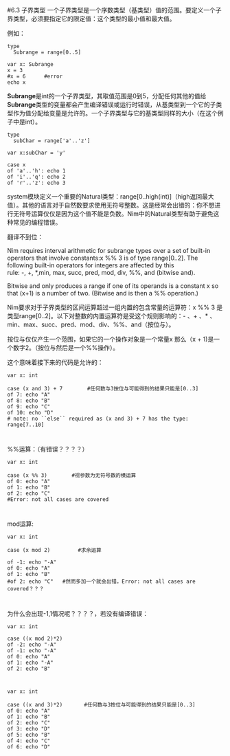 #6.3 子界类型
一个子界类型是一个序数类型（基类型）值的范围。要定义一个子界类型，必须要指定它的限定值：这个类型的最小值和最大值。

例如：

    type
      Subrange = range[0..5]
    
    var x: Subrange
    x = 3
    #x = 6      #error
    echo x 



**Subrange**是int的一个子界类型，其取值范围是0到5，分配任何其他的值给**Subrange**类型的变量都会产生编译错误或运行时错误，从基类型到一个它的子类型作为值分配给变量是允许的。一个子界类型与它的基类型同样的大小（在这个例子中是int）。

    type 
      subChar = range['a'..'z']
    
    var x:subChar = 'y'
    
    case x
    of 'a'..'h': echo 1
    of 'i'..'q': echo 2
    of 'r'..'z': echo 3

system模块定义一个重要的Natural类型：range[0..high(int)]（high返回最大值）。其他的语言对于自然数要求使用无符号整数。这是经常会出错的：你不想进行无符号运算仅仅是因为这个值不能是负数。Nim中的Natural类型有助于避免这种常见的编程错误。



翻译不到位：

Nim requires interval arithmetic for subrange types over a set of built-in operators that involve constants:x %% 3 is of type range[0..2]. The following built-in operators for integers are affected by this rule: -, +, *,min, max, succ, pred, mod, div, %%, and (bitwise and).

Bitwise and only produces a range if one of its operands is a constant x so that (x+1) is a number of two. (Bitwise and is then a %% operation.)

Nim要求对于子界类型的区间运算超过一组内置的包含常量的运算符：x %% 3 是类型range[0..2]。以下对整数的内置运算符是受这个规则影响的：- 、+ 、* 、min、max、succ、pred、mod、div、%%、and（按位与）。

按位与仅仅产生一个范围，如果它的一个操作对象是一个常量x 那么（x + 1)是一个数字2。（按位与然后是一个%%操作）。

这个意味着接下来的代码是允许的：

    var x: int
    
    case (x and 3) + 7        #任何数与3按位与可能得到的结果只能是[0..3]
    of 7: echo "A"
    of 8: echo "B"
    of 9: echo "C"
    of 10: echo "D"
    # note: no ``else`` required as (x and 3) + 7 has the type: range[7..10]

#
%%运算：（有错误？？？？）

    var x: int
    
    case (x %% 3)        #视参数为无符号数的模运算
    of 0: echo "A"
    of 1: echo "B"
    of 2: echo "C"
    #Error: not all cases are covered
#
mod运算:

    var x: int
    
    case (x mod 2)         #求余运算
    
    of -1: echo "-A"
    of 0: echo "A"
    of 1: echo "B"
    #of 2: echo "C"   #然而多加一个就会出错，Error: not all cases are covered？？？

#
为什么会出现-1,1情况呢？？？？，若没有编译错误：

    var x: int
    
    case ((x mod 2)*2)  
    of -2: echo "-A"
    of -1: echo "-A"
    of 0: echo "A"
    of 1: echo "-A"
    of 2: echo "B"

#
    var x: int
    
    case ((x and 3)*2)       #任何数与3按位与可能得到的结果只能是[0..3]
    of 0: echo "A"
    of 1: echo "B"
    of 2: echo "C"
    of 3: echo "D"
    of 5: echo "B"
    of 4: echo "C"
    of 6: echo "D"